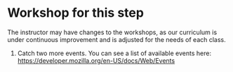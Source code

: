 # Workshop for this step

The instructor may have changes to the workshops, as our curriculum is
under continuous improvement and is adjusted for the needs of each
class.

1. Catch two more events. You can see a list of available events
   here: https://developer.mozilla.org/en-US/docs/Web/Events
